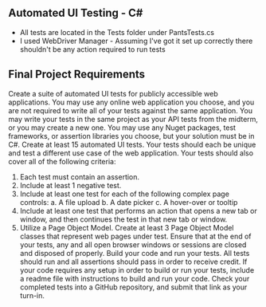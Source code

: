 ﻿## Automated UI Testing - C#

- All tests are located in the Tests folder under PantsTests.cs
- I used WebDriver Manager - Assuming I've got it set up correctly there shouldn't be any action required to run tests

## Final Project Requirements

Create a suite of automated UI tests for publicly accessible web applications. You may use any
online web application you choose, and you are not required to write all of your tests against the
same application. You may write your tests in the same project as your API tests from the
midterm, or you may create a new one. You may use any Nuget packages, test frameworks, or
assertion libraries you choose, but your solution must be in C#. Create at least 15 automated UI
tests. Your tests should each be unique and test a different use case of the web application.
Your tests should also cover all of the following criteria:
1. Each test must contain an assertion.
2. Include at least 1 negative test.
3. Include at least one test for each of the following complex page controls:
a. A file upload
b. A date picker
c. A hover-over or tooltip
4. Include at least one test that performs an action that opens a new tab or window, and
then continues the test in that new tab or window.
5. Utilize a Page Object Model. Create at least 3 Page Object Model classes that represent
web pages under test.
Ensure that at the end of your tests, any and all open browser windows or sessions are closed
and disposed of properly.
Build your code and run your tests. All tests should run and all assertions should pass in order
to receive credit. If your code requires any setup in order to build or run your tests, include a
readme file with instructions to build and run your code. Check your completed tests into a
GitHub repository, and submit that link as your turn-in.
